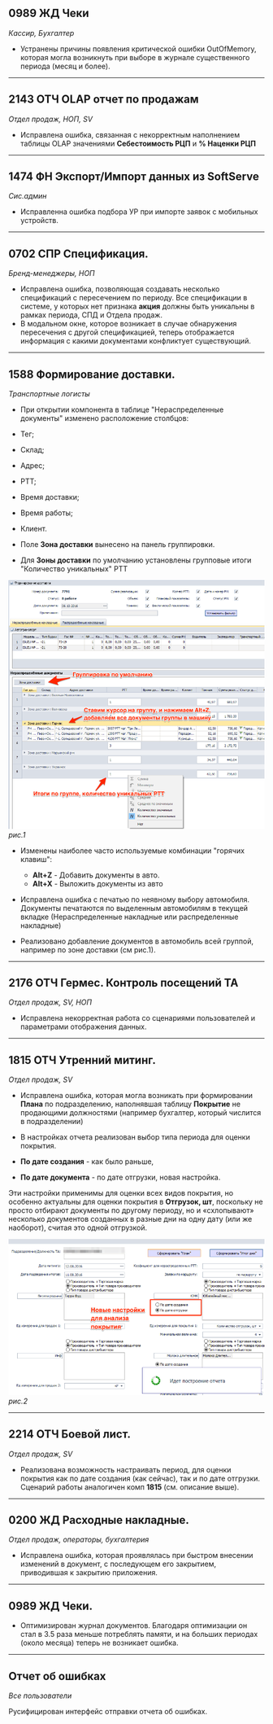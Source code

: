 
[//]:# (Абросимов)
## 0989 ЖД Чеки
*Кассир, Бухгалтер*

- Устранены причины появления критической ошибки OutOfMemory, которая могла возникнуть при выборе в журнале существенного периода (месяц и более).

----------------
[//]:# (Абросимов)
## 2143 ОТЧ OLAP отчет по продажам
*Отдел продаж, НОП, SV*

- Исправлена ошибка, связанная с некорректным наполнением таблицы OLAP значениями **Себестоимость РЦП** и **% Наценки РЦП**

----------------
[//]:# (Абросимов)
## 1474 ФН Экспорт/Импорт данных из SoftServe
*Сис.админ*

- Исправленна ошибка подбора УР при импорте заявок с мобильных устройств.

----------
[//]:# (Абросимов)
## 0702 СПР Спецификация.
*Бренд-менеджеры, НОП*

- Исправлена ошибка, позволяющая создавать несколько спецификаций с пересечением по периоду. Все спецификации в системе, у которых нет признака **акция** должны быть уникальны в рамках периода, СПД и Отдела продаж.
- В модальном окне, которое возникает в случае обнаружения пересечения с другой спецификацией, теперь отображается информация с какими документами конфликтует существующий.

--------------
[//]:# (Абросимов)
## 1588 Формирование доставки.
*Транспортные логисты*

- При открытии компонента в таблице "Нераспределенные документы" изменено расположение столбцов:

 - Тег;
 - Склад;
 - Адрес;
 - РТТ;
 - Время доставки;
 - Время работы;
 - Клиент.
- Поле **Зона доставки** вынесено на панель группировки.
- Для **Зоны доставки**   по умолчанию установлены групповые итоги "Количество уникальных" РТТ

![рис.1](./media/1588.png "рис.1")
*рис.1*

- Изменены наиболее часто используемые комбинации "горячих клавиш":
  - **Alt+Z** - Добавить документы в авто.
  - **Alt+X** - Выложить документы из авто
- Исправлена ошибка с печатью по неявному выбору автомобиля. Документы печатаются по выделенным автомобилям в текущей вкладке (Нераспределенные накладные или распределенные накладные)

- Реализовано добавление документов в автомобиль всей группой, например по зоне доставки (см рис.1).

--------------
[//]:# (Абросимов)

## 2176 ОТЧ Гермес. Контроль посещений ТА
*Отдел продаж, SV, НОП*

- Исправлена некорректная работа со сценариями пользователей и параметрами отображения данных.

--------------
[//]:# (Абросимов)
## 1815 ОТЧ Утренний митинг.
*Отдел продаж, SV*

- Исправлена ошибка,  которая могла возникать при формировании **Плана** по подразделению, наполнявшая таблицу **Покрытие** не продающими должностями (например бухгалтер, который числится в подразделении)


- В настройках отчета реализован выбор типа периода для оценки покрытия.
 - **По дате создания** - как было раньше,
 - **По дате документа** - по дате отгрузки, новая настройка.

Эти настройки применимы для оценки всех видов покрытия, но особенно актуальны для оценки покрытия в **Отгрузок, шт**, поскольку не просто отбирают документы по другому периоду, но и «схлопывают» несколько документов созданных в разные дни на одну дату (или же наоборот), считая это одной отгрузкой.

![рис.2](./media/1815.png "рис.2")
*рис.2*

------
## 2214 ОТЧ Боевой лист.
*Отдел продаж, SV*

- Реализована возможность настраивать период, для оценки покрытия как по дате создания (как сейчас), так и по дате отгрузки. Сценарий работы аналогичен комп **1815** (см. описание выше).

--------------
[//]:# (Абросимов)
## 0200 ЖД Расходные накладные.
*Отдел продаж, операторы, бухгалтерия*

- Исправлена ошибка, которая проявлялась при быстром внесении изменений в документ, с последующем его закрытием, приводившая к закрытию приложения.



-----------------------
[//]:# (Абросимов)
## 0989 ЖД Чеки.

- Оптимизирован журнал документов. Благодаря оптимизации он стал  в 3.5 раза меньше потреблять памяти, и на больших периодах (около месяца) теперь не возникает ошибка.

-----------------------
[//]:# (Абросимов)
## Отчет об ошибках
*Все пользователи*

Русифицирован интерфейс отправки отчета об ошибках.
